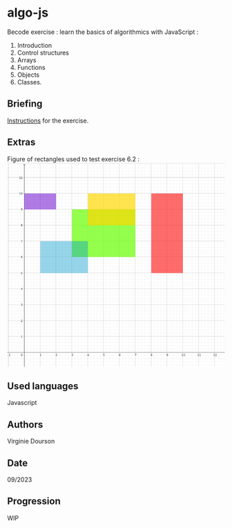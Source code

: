 # algo-js
Becode exercise : learn the basics of algorithmics with JavaScript : 
1. Introduction
1. Control structures 
1. Arrays
1. Functions
1. Objects
1. Classes.

## Briefing
[Instructions](https://github.com/becodeorg/CRL-KELLER-6/tree/main/1.TRAIL/1.The-Field/5.Js) for the exercise.

## Extras
Figure of rectangles used to test exercise 6.2 :
![Schema rectangle](SchemaRectanglesEx6_2.png)

## Used languages
Javascript

## Authors
Virginie Dourson

## Date
09/2023

## Progression
WIP

